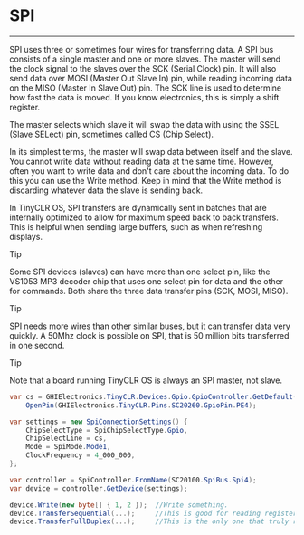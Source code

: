 # SPI
---
SPI uses three or sometimes four wires for transferring data. A SPI bus consists of a single master and one or more slaves. The master will send the clock signal to the slaves over the SCK (Serial Clock) pin. It will also send data over MOSI (Master Out Slave In) pin, while reading incoming data on the MISO (Master In Slave Out) pin. The SCK line is used to determine how fast the data is moved. If you know electronics, this is simply a shift register.

The master selects which slave it will swap the data with using the SSEL (Slave SELect) pin, sometimes called CS (Chip Select).

In its simplest terms, the master will swap data between itself and the slave. You cannot write data without reading data at the same time. However, often you want to write data and don't care about the incoming data. To do this you can use the Write method. Keep in mind that the Write method is discarding whatever data the slave is sending back.

In TinyCLR OS, SPI transfers are dynamically sent in batches that are internally optimized to allow for maximum speed back to back transfers. This is helpful when sending large buffers, such as when refreshing displays.

> [!Tip]
> Some SPI devices (slaves) can have more than one select pin, like the VS1053 MP3 decoder chip that uses one select pin for data and the other for commands. Both share the three data transfer pins (SCK, MOSI, MISO).

> [!Tip]
> SPI needs more wires than other similar buses, but it can transfer data very quickly. A 50Mhz clock is possible on SPI, that is 50 million bits transferred in one second. 

> [!Tip]
> Note that a board running TinyCLR OS is always an SPI master, not slave.

```cs
var cs = GHIElectronics.TinyCLR.Devices.Gpio.GpioController.GetDefault().
    OpenPin(GHIElectronics.TinyCLR.Pins.SC20260.GpioPin.PE4);

var settings = new SpiConnectionSettings() {
    ChipSelectType = SpiChipSelectType.Gpio,
    ChipSelectLine = cs,
    Mode = SpiMode.Mode1,
    ClockFrequency = 4_000_000,
};

var controller = SpiController.FromName(SC20100.SpiBus.Spi4);
var device = controller.GetDevice(settings);

device.Write(new byte[] { 1, 2 });  //Write something.
device.TransferSequential(...);     //This is good for reading registers.
device.TransferFullDuplex(...);     //This is the only one that truly represents how SPI works.
```